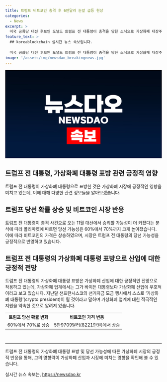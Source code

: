 ```yaml
---
title: 트럼프 비트코인 총격 후 6만달러 눈앞 급등 현상
categories:
  - News
excerpt: >
  미국 공화당 대선 후보인 도널드 트럼프 전 대통령이 총격을 당한 소식으로 가상화폐 대장주 비트코인이 급등했다. 이에 폴리마켓에 따르면 트럼프 전 대통의 당선 가능성은 크게 높아져 60%에서 70%로 올랐다. 트럼프 전 대통령의 가상화폐 업계 지원 약속과 가상화폐 대통령으로 거론되는 것이 이러한 상승의 이유로 분석된다.
feature_text: >
  ## koreablockchain 실시간 뉴스 속보입니다.

  미국 공화당 대선 후보인 도널드 트럼프 전 대통령이 총격을 당한 소식으로 가상화폐 대장주 비트코인이 급등했다. 이에 폴리마켓에 따르면 트럼프 전 대통의 당선 가능성은 크게 높아져 60%에서 70%로 올랐다. 트럼프 전 대통령의 가상화폐 업계 지원 약속과 가상화폐 대통령으로 거론되는 것이 이러한 상승의 이유로 분석된다.
image: '/assets/img/newsdao_breakingnews.jpg'
---
```


<p><img src="/assets/img/newsdao_breakingnews.jpg" alt="koreablockchain 속보" /></p>

<h2 data-ke-size="size26">트럼프 전 대통령, 가상화폐 대통령 표방 관련 긍정적 영향</h2>

<p data-ke-size="size16">트럼프 전 대통령이 가상화폐 대통령으로 표방한 것은 가상화폐 시장에 긍정적인 영향을 미치고 있는데, 이에 대해 다양한 관련 정보들을 알아보겠습니다.</p>

<h2 data-ke-size="size24">트럼프 당선 확률 상승 및 비트코인 시장 반응</h2>

<p data-ke-size="size16">트럼프 전 대통령이 총격 사건으로 오는 11월 대선에서 승리할 가능성이 더 커졌다는 분석에 따라 폴리마켓에 따르면 당선 가능성은 60%에서 70%까지 크게 높아졌습니다. 이에 따라 비트코인의 가격은 상승하였으며, 시장은 트럼프 전 대통령의 당선 가능성을 긍정적으로 반영하고 있습니다.</p>

<h2 data-ke-size="size24">트럼프 전 대통령의 가상화폐 대통령 표방으로 산업에 대한 긍정적 전망</h2>

<p data-ke-size="size16">트럼프 전 대통령의 가상화폐 대통령 표방은 가상화폐 산업에 대한 긍정적인 전망으로 작용하고 있는데, 가상화폐 업계에서는 그가 바이든 대통령보다 가상화폐 산업에 우호적이라고 보고 있습니다. 지난달 샌프란시스코의 선거자금 모금 행사에서 스스로 ‘가상화폐 대통령’(crypto president)이 될 것이라고 말하며 가상화폐 업계에 대한 적극적인 지원을 약속한 것으로 알려져 있습니다.</p>

<table>
    <tr>
        <td style="text-align: center; height: 17px;"><b>트럼프 당선 확률 변화</b></td>
        <td style="text-align: center; height: 17px;"><b>비트코인 가격 변동</b></td>
    </tr>
    <tr>
        <td style="text-align: center; height: 17px;">60%에서 70%로 상승</td>
        <td style="text-align: center; height: 17px;">5만9709달러(8221만원)에서 상승</td>
    </tr>
</table>

<p data-ke-size="size16">&nbsp;</p>

<hr>

<p data-ke-size="size16">트럼프 전 대통령의 가상화폐 대통령 표방 및 당선 가능성에 따른 가상화폐 시장의 긍정적 반응을 통해, 그의 영향력이 가상화폐 산업과 시장에 미치는 영향을 확인해 볼 수 있습니다.</p>
실시간 뉴스 속보는, <a href="https://newsdao.kr" rel="dofollow">https://newsdao.kr</a>


